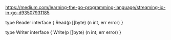 https://medium.com/learning-the-go-programming-language/streaming-io-in-go-d93507931185


type Reader interface {
  Read(p []byte) (n int, err error)
}

type Writer interface {
    Write(p []byte) (n int, err error)
}
